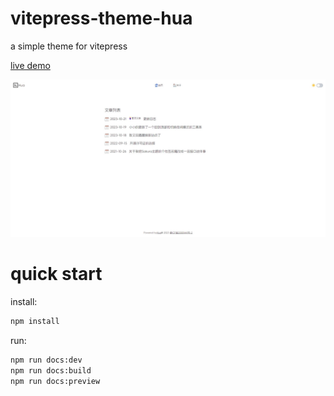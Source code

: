 # vitepress-theme-hua

a simple theme for vitepress

[live demo](https://lijunhua.cn)

![preview](preview.jpeg)

# quick start

install:

```bash
npm install
```

run:

```bash
npm run docs:dev
npm run docs:build
npm run docs:preview
```